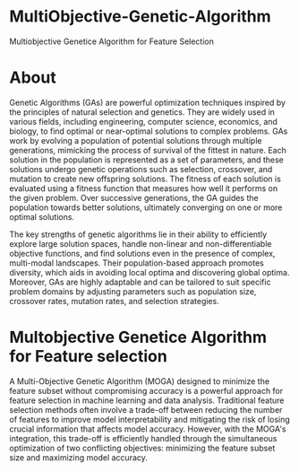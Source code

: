 # MultiObjective-Genetic-Algorithm
Multiobjective Genetice Algorithm for Feature Selection

# About

Genetic Algorithms (GAs) are powerful optimization techniques inspired by the principles of natural selection and genetics. They are widely used in various fields, including engineering, computer science, economics, and biology, to find optimal or near-optimal solutions to complex problems. GAs work by evolving a population of potential solutions through multiple generations, mimicking the process of survival of the fittest in nature. Each solution in the population is represented as a set of parameters, and these solutions undergo genetic operations such as selection, crossover, and mutation to create new offspring solutions. The fitness of each solution is evaluated using a fitness function that measures how well it performs on the given problem. Over successive generations, the GA guides the population towards better solutions, ultimately converging on one or more optimal solutions.

The key strengths of genetic algorithms lie in their ability to efficiently explore large solution spaces, handle non-linear and non-differentiable objective functions, and find solutions even in the presence of complex, multi-modal landscapes. Their population-based approach promotes diversity, which aids in avoiding local optima and discovering global optima. Moreover, GAs are highly adaptable and can be tailored to suit specific problem domains by adjusting parameters such as population size, crossover rates, mutation rates, and selection strategies.
# Multobjective Genetice Algorithm for Feature selection
A Multi-Objective Genetic Algorithm (MOGA) designed to minimize the feature subset without compromising accuracy is a powerful approach for feature selection in machine learning and data analysis. Traditional feature selection methods often involve a trade-off between reducing the number of features to improve model interpretability and mitigating the risk of losing crucial information that affects model accuracy. However, with the MOGA's integration, this trade-off is efficiently handled through the simultaneous optimization of two conflicting objectives: minimizing the feature subset size and maximizing model accuracy.
